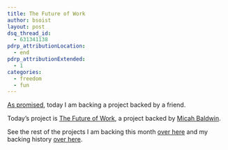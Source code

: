 ```yaml
---
title: The Future of Work
author: bsoist
layout: post
dsq_thread_id:
  - 631341138
pdrp_attributionLocation:
  - end
pdrp_attributionExtended:
  - 1
categories:
  - freedom
  - fun
---
```

[As promised][1], today I am backing a project backed by a friend.

Today&#8217;s project is [The Future of Work][2], a project backed by [Micah Baldwin][3]. 



See the rest of the projects I am backing this month [over here][4] and my backing history [over here][5].

 [1]: http://whsjr.soistmann.com/oped/2012/03/30/past-life/
 [2]: http://www.kickstarter.com/projects/thormuller/go-luck-yourself-with-get-lucky-and-the-rvip-loung
 [3]: http://about.me/micahb
 [4]: http://whsjr.soistmann.com/oped/2012/03/01/kickstarter-my-new-obsession-and-12in12-for-march/
 [5]: http://www.kickstarter.com/profiles/bsoist/projects/backed
